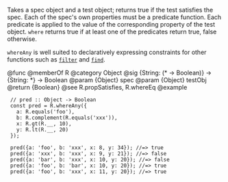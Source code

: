 Takes a spec object and a test object; returns true if the test satisfies
the spec. Each of the spec's own properties must be a predicate function.
Each predicate is applied to the value of the corresponding property of the
test object. `where` returns true if at least one of the predicates return true, 
false otherwise.

`whereAny` is well suited to declaratively expressing constraints for other
functions such as [`filter`](#filter) and [`find`](#find).

@func
@memberOf R
@category Object
@sig {String: (* -> Boolean)} -> {String: *} -> Boolean
@param {Object} spec
@param {Object} testObj
@return {Boolean}
@see R.propSatisfies, R.whereEq
@example

     // pred :: Object -> Boolean
     const pred = R.whereAny({
       a: R.equals('foo'),
       b: R.complement(R.equals('xxx')),
       x: R.gt(R.__, 10),
       y: R.lt(R.__, 20)
     });

     pred({a: 'foo', b: 'xxx', x: 8, y: 34}); //=> true
     pred({a: 'xxx', b: 'xxx', x: 9, y: 21}); //=> false
     pred({a: 'bar', b: 'xxx', x: 10, y: 20}); //=> false
     pred({a: 'foo', b: 'bar', x: 10, y: 20}); //=> true
     pred({a: 'foo', b: 'xxx', x: 11, y: 20}); //=> true
